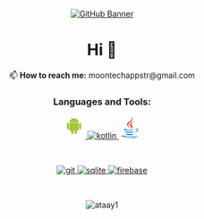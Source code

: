 
<p align="center">
  <a href="https://github.com/ataAy1" target="_blank">
    <img src="https://github.com/user-attachments/assets/f3bb0501-b53b-47d2-914b-ae8b6f55675d" alt="GitHub Banner" width="800" />
  </a>
</p>

<h1 align="center">Hi 👋</h1>



<p align="center"> 
  📫 <strong>How to reach me:</strong> moontechappstr@gmail.com
</p>



<h3 align="center">Languages and Tools:</h3>
<p align="center"> 
  <a href="https://developer.android.com" target="_blank" rel="noreferrer"> 
    <img src="https://raw.githubusercontent.com/devicons/devicon/master/icons/android/android-original-wordmark.svg" alt="android" width="40" height="40"/> 
  </a> 
  <a href="https://kotlinlang.org" target="_blank" rel="noreferrer"> 
    <img src="https://www.vectorlogo.zone/logos/kotlinlang/kotlinlang-icon.svg" alt="kotlin" width="40" height="40"/> 
  </a> 
  <a href="https://www.java.com" target="_blank" rel="noreferrer"> 
    <img src="https://raw.githubusercontent.com/devicons/devicon/master/icons/java/java-original.svg" alt="java" width="40" height="40"/> 
  </a>
</p>

<br />

<p align="center">
  <a href="https://git-scm.com/" target="_blank" rel="noreferrer"> 
    <img src="https://www.vectorlogo.zone/logos/git-scm/git-scm-icon.svg" alt="git" width="40" height="40"/> 
  </a> 
  <a href="https://www.sqlite.org/" target="_blank" rel="noreferrer"> 
    <img src="https://www.vectorlogo.zone/logos/sqlite/sqlite-icon.svg" alt="sqlite" width="40" height="40"/> 
  </a> 
  <a href="https://firebase.google.com/" target="_blank" rel="noreferrer"> 
    <img src="https://www.vectorlogo.zone/logos/firebase/firebase-icon.svg" alt="firebase" width="40" height="40"/> 
  </a>
</p>

<br />

<p align="center">
  <img src="https://github-readme-stats.vercel.app/api/top-langs?username=ataay1&show_icons=true&locale=en&layout=compact&theme=dark" alt="ataay1" />
</p>

